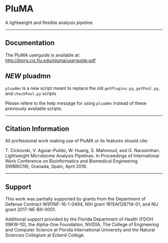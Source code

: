 # PluMA
A lightweight and flexible analysis pipeline

------------------------------------------------------------------------------

## Documentation

The PluMA userguide is available at:
http://biorg.cis.fiu.edu/pluma/userguide.pdf

## *NEW* pluadmn

`pluadmn` is a new script meant to replace the old `getPlugins.py`, `getPool.py`, and `checkPool.py` scripts

Please refere to the help message for using `pluadmn` instead of these previously available scripts.

------------------------------------------------------------------------------

## Citation Information

All professional work making use of PluMA or its features should cite:

T. Cickovski, V. Aguiar-Pulido, W. Huang, S. Mahmoud, and G. Narasimhan.  Lightweight
Microbiome Analysis Pipelines.  In Proceedings of International Work Conference on
Bioinformatics and Biomedical Engineering (IWBBIO16), Granada, Spain, April 2016.

------------------------------------------------------------------------------

## Support

This work was partially supported by grants from the Department of
Defense Contract W911NF-16-1-0494, NIH grant 1R15AI128714-01,
and NIJ grant 2017-NE-BX-0001.

Additional support provided by the Florida Department of Health (FDOH 09KW-10),
the Alpha-One Foundation, NVIDIA, The College of Engineering and Computer Science
at Florida International University and the Natural Sciences Collegium at
Eckerd College.
